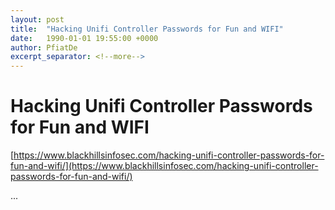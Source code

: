 ```yaml
---
layout: post
title:  "Hacking Unifi Controller Passwords for Fun and WIFI"
date:   1990-01-01 19:55:00 +0000
author: PfiatDe
excerpt_separator: <!--more-->
---
```


# Hacking Unifi Controller Passwords for Fun and WIFI
[https://www.blackhillsinfosec.com/hacking-unifi-controller-passwords-for-fun-and-wifi/](https://www.blackhillsinfosec.com/hacking-unifi-controller-passwords-for-fun-and-wifi/)

...
<!--more-->
